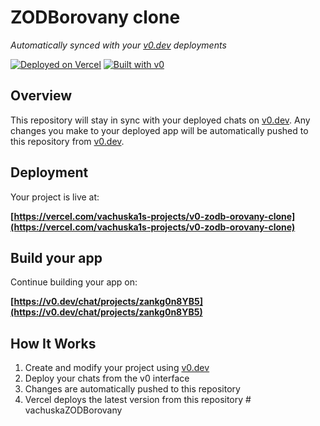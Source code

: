 # ZODBorovany clone

*Automatically synced with your [v0.dev](https://v0.dev) deployments*

[![Deployed on Vercel](https://img.shields.io/badge/Deployed%20on-Vercel-black?style=for-the-badge&logo=vercel)](https://vercel.com/vachuska1s-projects/v0-zodb-orovany-clone)
[![Built with v0](https://img.shields.io/badge/Built%20with-v0.dev-black?style=for-the-badge)](https://v0.dev/chat/projects/zankg0n8YB5)

## Overview

This repository will stay in sync with your deployed chats on [v0.dev](https://v0.dev).
Any changes you make to your deployed app will be automatically pushed to this repository from [v0.dev](https://v0.dev).

## Deployment

Your project is live at:

**[https://vercel.com/vachuska1s-projects/v0-zodb-orovany-clone](https://vercel.com/vachuska1s-projects/v0-zodb-orovany-clone)**

## Build your app

Continue building your app on:

**[https://v0.dev/chat/projects/zankg0n8YB5](https://v0.dev/chat/projects/zankg0n8YB5)**

## How It Works

1. Create and modify your project using [v0.dev](https://v0.dev)
2. Deploy your chats from the v0 interface
3. Changes are automatically pushed to this repository
4. Vercel deploys the latest version from this repository
#   v a c h u s k a Z O D B o r o v a n y  
 